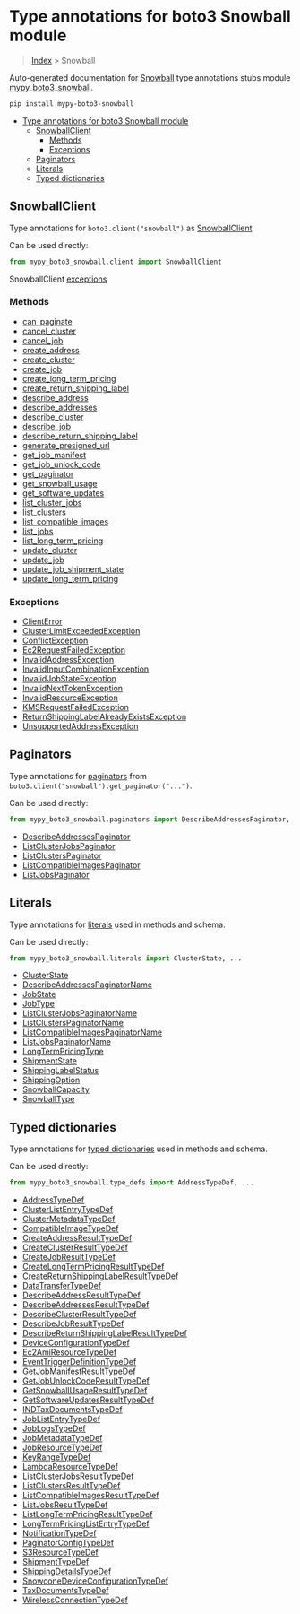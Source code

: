 # Type annotations for boto3 Snowball module

> [Index](..) > Snowball

Auto-generated documentation for
[Snowball](https://boto3.amazonaws.com/v1/documentation/api/latest/reference/services/snowball.html#Snowball)
type annotations stubs module
[mypy_boto3_snowball](https://pypi.org/project/mypy-boto3-snowball/).

```bash
pip install mypy-boto3-snowball
```

- [Type annotations for boto3 Snowball module](#type-annotations-for-boto3-snowball-module)
  - [SnowballClient](#snowballclient)
    - [Methods](#methods)
    - [Exceptions](#exceptions)
  - [Paginators](#paginators)
  - [Literals](#literals)
  - [Typed dictionaries](#typed-dictionaries)

## SnowballClient

Type annotations for `boto3.client("snowball")` as
[SnowballClient](./client.md)

Can be used directly:

```python
from mypy_boto3_snowball.client import SnowballClient
```

SnowballClient [exceptions](./client.md#exceptions)

### Methods

- [can_paginate](./client.md#can-paginate)
- [cancel_cluster](./client.md#cancel-cluster)
- [cancel_job](./client.md#cancel-job)
- [create_address](./client.md#create-address)
- [create_cluster](./client.md#create-cluster)
- [create_job](./client.md#create-job)
- [create_long_term_pricing](./client.md#create-long-term-pricing)
- [create_return_shipping_label](./client.md#create-return-shipping-label)
- [describe_address](./client.md#describe-address)
- [describe_addresses](./client.md#describe-addresses)
- [describe_cluster](./client.md#describe-cluster)
- [describe_job](./client.md#describe-job)
- [describe_return_shipping_label](./client.md#describe-return-shipping-label)
- [generate_presigned_url](./client.md#generate-presigned-url)
- [get_job_manifest](./client.md#get-job-manifest)
- [get_job_unlock_code](./client.md#get-job-unlock-code)
- [get_paginator](./client.md#get-paginator)
- [get_snowball_usage](./client.md#get-snowball-usage)
- [get_software_updates](./client.md#get-software-updates)
- [list_cluster_jobs](./client.md#list-cluster-jobs)
- [list_clusters](./client.md#list-clusters)
- [list_compatible_images](./client.md#list-compatible-images)
- [list_jobs](./client.md#list-jobs)
- [list_long_term_pricing](./client.md#list-long-term-pricing)
- [update_cluster](./client.md#update-cluster)
- [update_job](./client.md#update-job)
- [update_job_shipment_state](./client.md#update-job-shipment-state)
- [update_long_term_pricing](./client.md#update-long-term-pricing)

### Exceptions

- [ClientError](./client.md#clienterror)
- [ClusterLimitExceededException](./client.md#clusterlimitexceededexception)
- [ConflictException](./client.md#conflictexception)
- [Ec2RequestFailedException](./client.md#ec2requestfailedexception)
- [InvalidAddressException](./client.md#invalidaddressexception)
- [InvalidInputCombinationException](./client.md#invalidinputcombinationexception)
- [InvalidJobStateException](./client.md#invalidjobstateexception)
- [InvalidNextTokenException](./client.md#invalidnexttokenexception)
- [InvalidResourceException](./client.md#invalidresourceexception)
- [KMSRequestFailedException](./client.md#kmsrequestfailedexception)
- [ReturnShippingLabelAlreadyExistsException](./client.md#returnshippinglabelalreadyexistsexception)
- [UnsupportedAddressException](./client.md#unsupportedaddressexception)

## Paginators

Type annotations for [paginators](./paginators.md) from
`boto3.client("snowball").get_paginator("...")`.

Can be used directly:

```python
from mypy_boto3_snowball.paginators import DescribeAddressesPaginator, ...
```

- [DescribeAddressesPaginator](./paginators.md#describeaddressespaginator)
- [ListClusterJobsPaginator](./paginators.md#listclusterjobspaginator)
- [ListClustersPaginator](./paginators.md#listclusterspaginator)
- [ListCompatibleImagesPaginator](./paginators.md#listcompatibleimagespaginator)
- [ListJobsPaginator](./paginators.md#listjobspaginator)

## Literals

Type annotations for [literals](./literals.md) used in methods and schema.

Can be used directly:

```python
from mypy_boto3_snowball.literals import ClusterState, ...
```

- [ClusterState](./literals.md#clusterstate)
- [DescribeAddressesPaginatorName](./literals.md#describeaddressespaginatorname)
- [JobState](./literals.md#jobstate)
- [JobType](./literals.md#jobtype)
- [ListClusterJobsPaginatorName](./literals.md#listclusterjobspaginatorname)
- [ListClustersPaginatorName](./literals.md#listclusterspaginatorname)
- [ListCompatibleImagesPaginatorName](./literals.md#listcompatibleimagespaginatorname)
- [ListJobsPaginatorName](./literals.md#listjobspaginatorname)
- [LongTermPricingType](./literals.md#longtermpricingtype)
- [ShipmentState](./literals.md#shipmentstate)
- [ShippingLabelStatus](./literals.md#shippinglabelstatus)
- [ShippingOption](./literals.md#shippingoption)
- [SnowballCapacity](./literals.md#snowballcapacity)
- [SnowballType](./literals.md#snowballtype)

## Typed dictionaries

Type annotations for [typed dictionaries](./type_defs.md) used in methods and
schema.

Can be used directly:

```python
from mypy_boto3_snowball.type_defs import AddressTypeDef, ...
```

- [AddressTypeDef](./type_defs.md#addresstypedef)
- [ClusterListEntryTypeDef](./type_defs.md#clusterlistentrytypedef)
- [ClusterMetadataTypeDef](./type_defs.md#clustermetadatatypedef)
- [CompatibleImageTypeDef](./type_defs.md#compatibleimagetypedef)
- [CreateAddressResultTypeDef](./type_defs.md#createaddressresulttypedef)
- [CreateClusterResultTypeDef](./type_defs.md#createclusterresulttypedef)
- [CreateJobResultTypeDef](./type_defs.md#createjobresulttypedef)
- [CreateLongTermPricingResultTypeDef](./type_defs.md#createlongtermpricingresulttypedef)
- [CreateReturnShippingLabelResultTypeDef](./type_defs.md#createreturnshippinglabelresulttypedef)
- [DataTransferTypeDef](./type_defs.md#datatransfertypedef)
- [DescribeAddressResultTypeDef](./type_defs.md#describeaddressresulttypedef)
- [DescribeAddressesResultTypeDef](./type_defs.md#describeaddressesresulttypedef)
- [DescribeClusterResultTypeDef](./type_defs.md#describeclusterresulttypedef)
- [DescribeJobResultTypeDef](./type_defs.md#describejobresulttypedef)
- [DescribeReturnShippingLabelResultTypeDef](./type_defs.md#describereturnshippinglabelresulttypedef)
- [DeviceConfigurationTypeDef](./type_defs.md#deviceconfigurationtypedef)
- [Ec2AmiResourceTypeDef](./type_defs.md#ec2amiresourcetypedef)
- [EventTriggerDefinitionTypeDef](./type_defs.md#eventtriggerdefinitiontypedef)
- [GetJobManifestResultTypeDef](./type_defs.md#getjobmanifestresulttypedef)
- [GetJobUnlockCodeResultTypeDef](./type_defs.md#getjobunlockcoderesulttypedef)
- [GetSnowballUsageResultTypeDef](./type_defs.md#getsnowballusageresulttypedef)
- [GetSoftwareUpdatesResultTypeDef](./type_defs.md#getsoftwareupdatesresulttypedef)
- [INDTaxDocumentsTypeDef](./type_defs.md#indtaxdocumentstypedef)
- [JobListEntryTypeDef](./type_defs.md#joblistentrytypedef)
- [JobLogsTypeDef](./type_defs.md#joblogstypedef)
- [JobMetadataTypeDef](./type_defs.md#jobmetadatatypedef)
- [JobResourceTypeDef](./type_defs.md#jobresourcetypedef)
- [KeyRangeTypeDef](./type_defs.md#keyrangetypedef)
- [LambdaResourceTypeDef](./type_defs.md#lambdaresourcetypedef)
- [ListClusterJobsResultTypeDef](./type_defs.md#listclusterjobsresulttypedef)
- [ListClustersResultTypeDef](./type_defs.md#listclustersresulttypedef)
- [ListCompatibleImagesResultTypeDef](./type_defs.md#listcompatibleimagesresulttypedef)
- [ListJobsResultTypeDef](./type_defs.md#listjobsresulttypedef)
- [ListLongTermPricingResultTypeDef](./type_defs.md#listlongtermpricingresulttypedef)
- [LongTermPricingListEntryTypeDef](./type_defs.md#longtermpricinglistentrytypedef)
- [NotificationTypeDef](./type_defs.md#notificationtypedef)
- [PaginatorConfigTypeDef](./type_defs.md#paginatorconfigtypedef)
- [S3ResourceTypeDef](./type_defs.md#s3resourcetypedef)
- [ShipmentTypeDef](./type_defs.md#shipmenttypedef)
- [ShippingDetailsTypeDef](./type_defs.md#shippingdetailstypedef)
- [SnowconeDeviceConfigurationTypeDef](./type_defs.md#snowconedeviceconfigurationtypedef)
- [TaxDocumentsTypeDef](./type_defs.md#taxdocumentstypedef)
- [WirelessConnectionTypeDef](./type_defs.md#wirelessconnectiontypedef)
